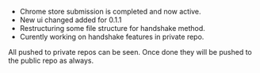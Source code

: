 - Chrome store submission is completed and now active.
- New ui changed added for 0.1.1
- Restructuring some file structure for handshake method.
- Curently working on handshake features in private repo.

All pushed to private repos can be seen. Once done they will be pushed to the public repo as always.
